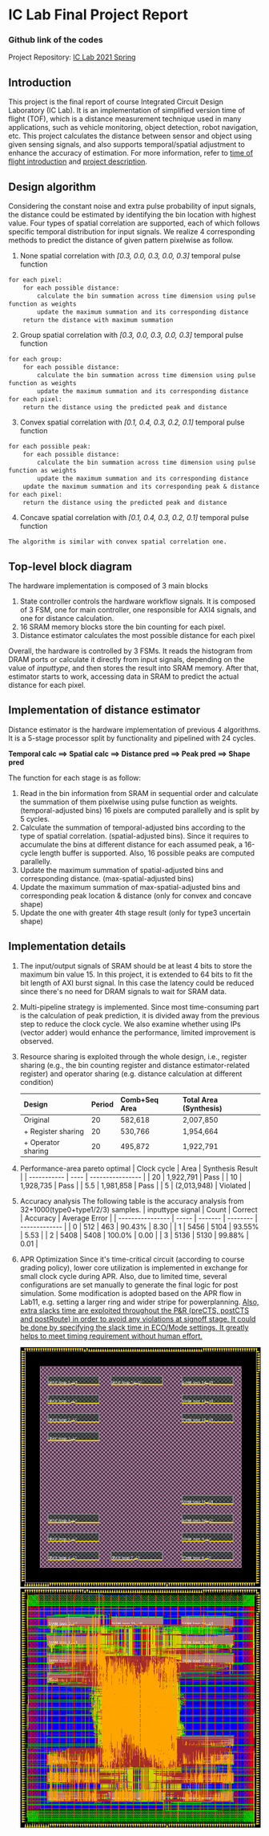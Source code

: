 IC Lab Final Project Report
===

### Github link of the codes
Project Repository: [IC Lab 2021 Spring](https://github.com/sam29309010/2021_Spring_NCTU_ICLAB)

## Introduction
This project is the final report of course Integrated Circuit Design Laboratory (IC Lab). It is an implementation of simplified version time of flight (TOF), which is a distance measurement technique used in many applications, such as vehicle monitoring, object detection, robot navigation, etc. This project calculates the distance between sensor and object using given sensing signals, and also supports temporal/spatial adjustment to enhance the accuracy of estimation. For more information, refer to [time of flight introduction](https://en.wikipedia.org/wiki/Time_of_flight) and [project description](./Final_Project_2022S_V7.pdf).

## Design algorithm
Considering the constant noise and extra pulse probability of input signals, the distance could be estimated by identifying the bin location with highest value.
Four types of spatial correlation are supported, each of which follows specific temporal distribution for input signals. We realize 4 corresponding methods to predict the distance of given pattern pixelwise as follow.

1. None spatial correlation with *[0.3, 0.0, 0.3, 0.0, 0.3]* temporal pulse function

```
for each pixel:
    for each possible distance:
        calculate the bin summation across time dimension using pulse function as weights
        update the maximum summation and its corresponding distance
    return the distance with maximum summation
```

2. Group spatial correlation with *[0.3, 0.0, 0.3, 0.0, 0.3]* temporal pulse function
```
for each group:
    for each possible distance:
        calculate the bin summation across time dimension using pulse function as weights
        update the maximum summation and its corresponding distance
for each pixel:
    return the distance using the predicted peak and distance
```

3. Convex spatial correlation with *[0.1, 0.4, 0.3, 0.2, 0.1]* temporal pulse function
```
for each possible peak:
    for each possible distance:
        calculate the bin summation across time dimension using pulse function as weights
        update the maximum summation and its corresponding distance
    update the maximum summation and its corresponding peak & distance
for each pixel:
    return the distance using the predicted peak and distance
```

4. Concave spatial correlation with *[0.1, 0.4, 0.3, 0.2, 0.1]* temporal pulse function
```
The algorithm is similar with convex spatial correlation one.
```

## Top-level block diagram
The hardware implementation is composed of 3 main blocks
1. State controller controls the hardware workflow signals. It is composed of 3 FSM, one for main controller, one responsible for AXI4 signals, and one for distance calculation.
2. 16 SRAM memory blocks store the bin counting for each pixel.
3. Distance estimator calculates the most possible distance for each pixel

Overall, the hardware is controlled by 3 FSMs. It reads the histogram from DRAM ports or calculate it directly from input signals, depending on the value of *inputtype*, and then stores the result into SRAM memory. After that, estimator starts to work, accessing data in SRAM to predict the actual distance for each pixel.

## Implementation of distance estimator
Distance estimator is the hardware implementation of previous 4 algorithms. It is a 5-stage processor split by functionality and pipelined with 24 cycles.

**Temporal calc ==> Spatial calc ==> Distance pred ==> Peak pred ==> Shape pred**

The function for each stage is as follow:
1. Read in the bin information from SRAM in sequential order and calculate the summation of them pixelwise using pulse function as weights. (temporal-adjusted bins) 16 pixels are computed parallelly and is split by 5 cycles.
2. Calculate the summation of temporal-adjusted bins according to the type of spatial correlation. (spatial-adjusted bins). Since it requires to accumulate the bins at different distance for each assumed peak, a 16-cycle length buffer is supported. Also, 16 possible peaks are computed parallelly.
3. Update the maximum summation of spatial-adjusted bins and corresponding distance. (max-spatial-adjusted bins)
4. Update the maximum summation of max-spatial-adjusted bins and corresponding peak location & distance (only for convex and concave shape)
5. Update the one with greater 4th stage result (only for type3 uncertain shape)

## Implementation details
1. The input/output signals of SRAM should be at least 4 bits to store the maximum bin value 15. In this project, it is extended to 64 bits to fit the bit length of AXI burst signal. In this case the latency could be reduced since there's no need for DRAM signals to wait for SRAM data.
2. Multi-pipeline strategy is implemented. Since most time-consuming part is the calculation of peak prediction, it is divided away from the previous step to reduce the clock cycle. We also examine whether using IPs (vector adder) would enhance the performance, limited improvement is observed.
3. Resource sharing is exploited through the whole design, i.e., register sharing (e.g., the bin counting register and distance estimator-related register) and operator sharing (e.g. distance calculation at different condition)

    | Design | Period | Comb+Seq Area | Total Area (Synthesis) |
    | -------- | -------- | -------- | --------- |
    | Original | 20 | 582,618 | 2,007,850 |
    | + Register sharing | 20 | 530,766 | 1,954,664 |
    | + Operator sharing | 20 | 495,872 | 1,922,791 |

4. Performance-area pareto optimal
    | Clock cycle | Area | Synthesis Result |
    | ----------- | ---- | ---------------- |
    | 20  | 1,922,791 | Pass |
    | 10  | 1,928,735 | Pass |
    | 5.5 | 1,981,858 | Pass |
    | 5 | (2,013,948) | Violated |
5. Accuracy analysis
    The following table is the accuracy analysis from 32+1000(type0+type1/2/3) samples.
    | inputtype signal | Count | Correct | Accuracy | Average Error |
    | ---------------- | ----- | ------- | -------- | ------------- |
    | 0  | 512 | 463 | 90.43% | 8.30 |
    | 1  | 5456 | 5104 | 93.55% | 5.53 |
    | 2  | 5408 | 5408 | 100.0% | 0.00 |
    | 3  | 5136 | 5130 | 99.88% | 0.01 |
6. APR Optimization
    Since it's time-critical circuit (according to course grading policy), lower core utilization is implemented in exchange for small clock cycle during APR. Also, due to limited time, several configurations are set manually to generate the final logic for post simulation.
    Some modification is adopted based on the APR flow in Lab11, e.g. setting a larger ring and wider stripe for powerplanning. <ins>Also, extra slacks time are exploited throughout the P&R (preCTS, postCTS and postRoute) in order to avoid any violations at signoff stage. It could be done by specifying the slack time in ECO/Mode settings. It greatly helps to meet timing requirement without human effort.</ins>
    
    ![Placement](./placement.png)
    ![Layout](./layout.png)
